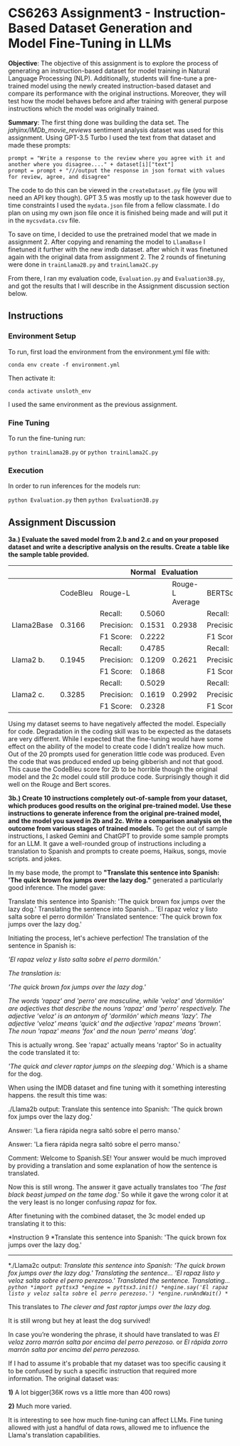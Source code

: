 # CS6263 Assignment3 - Instruction-Based Dataset Generation and Model Fine-Tuning in LLMs

**Objective**: The objective of this assignment is to explore the process of generating an instruction-based dataset for model training in Natural Language Processing (NLP). Additionally, students will fine-tune a pre-trained model using the newly created instruction-based dataset and compare its performance with the original instructions. Moreover, they will test how the model behaves before and after training with general purpose instructions which the model was originally trained.

**Summary**: The first thing done was building the data set. The *jahjinx/IMDb_movie_reviews* sentiment analysis dataset was used for this assignment. Using GPT-3.5 Turbo I used the text from that dataset and made these prompts:
```
prompt = "Write a response to the review where you agree with it and another where you disagree...." + dataset[i]["text"]
prompt = prompt + "///output the response in json format with values for review, agree, and disagree"
```
The code to do this can be viewed in the `createDataset.py` file (you will need an API key though). GPT 3.5 was mostly up to the task however due to time constraints I used the `mydata.json` file from a fellow classmate. I do plan on using my own json file once it is finished being made and will put it in the `mycsvdata.csv` file.

To save on time, I decided to use the pretrained model that we made in assignment 2. After copying and renaming the model to `LlamaBase` I finetuned it further with the new imdb dataset. after which it was finetuned again with the original data from assignment 2. The 2 rounds of finetuning were done in `trainLlama2B.py` and `trainLlama2C.py`

From there, I ran my evaluation code, `Evaluation.py` and `Evaluation3B.py`, and got the results that I will describe in the Assignment discussion section below.

## Instructions
### Environment Setup
To run, first load the environment from the environment.yml file with:

`conda env create -f environment.yml`

Then activate it:

`conda activate unsloth_env`

I used the same environment as the previous assignment.

### Fine Tuning

To run the fine-tuning run:

`python trainLlama2B.py` or `python trainLlama2C.py`

### Execution

In order to run inferences for the models run:

`python Evaluation.py` then `python Evaluation3B.py`

## Assignment Discussion

**3a.) Evaluate the saved model from 2.b and 2.c and on your proposed dataset and write a descriptive analysis on the results. Create a table like the sample table provided.**

<table class="tg">
<thead>
  <tr>
    <th class="tg-9wq8" colspan="8">Normal&nbsp;&nbsp;&nbsp;Evaluation</th>
  </tr>
</thead>
<tbody>
  <tr>
    <td class="tg-9wq8"> </td>
    <td class="tg-9wq8">CodeBleu</td>
    <td class="tg-9wq8" colspan="2">Rouge-L</td>
    <td class="tg-nrix">Rouge-L Average</td>
    <td class="tg-nrix" colspan="2">BERTScore</td>
    <td class="tg-nrix">BERTScore Average</td>
  </tr>
  <tr>
    <td class="tg-9wq8" rowspan="3">Llama2Base</td>
    <td class="tg-9wq8" rowspan="3">0.3166</td>
    <td class="tg-9wq8">Recall: </td>
    <td class="tg-nrix">0.5060</td>
    <td class="tg-nrix" rowspan="3">0.2938</td>
    <td class="tg-nrix">Recall: </td>
    <td class="tg-nrix">0.8675</td>
    <td class="tg-nrix" rowspan="3">0.8286</td>
  </tr>
  <tr>
    <td class="tg-nrix">Precision: </td>
    <td class="tg-nrix">0.1531</td>
    <td class="tg-nrix">Precision: </td>
    <td class="tg-nrix">0.7910</td>
  </tr>
  <tr>
    <td class="tg-nrix">F1 Score: </td>
    <td class="tg-nrix">0.2222</td>
    <td class="tg-nrix">F1 Score: </td>
    <td class="tg-nrix">0.8273</td>
  </tr>
  <tr>
    <td class="tg-nrix" rowspan="3">Llama2 b.</td>
    <td class="tg-nrix" rowspan="3">0.1945</td>
    <td class="tg-nrix">Recall: </td>
    <td class="tg-nrix">0.4785</td>
    <td class="tg-nrix" rowspan="3">0.2621</td>
    <td class="tg-nrix">Recall: </td>
    <td class="tg-nrix">0.8467</td>
    <td class="tg-nrix" rowspan="3">0.8164</td>
  </tr>
  <tr>
    <td class="tg-nrix">Precision: </td>
    <td class="tg-nrix">0.1209</td>
    <td class="tg-nrix">Precision: </td>
    <td class="tg-nrix">0.7870</td>
  </tr>
  <tr>
    <td class="tg-nrix">F1 Score: </td>
    <td class="tg-nrix">0.1868</td>
    <td class="tg-nrix">F1 Score: </td>
    <td class="tg-nrix">0.8154</td>
  </tr>
  <tr>
    <td class="tg-nrix" rowspan="3">Llama2 c.</td>
    <td class="tg-nrix" rowspan="3">0.3285</td>
    <td class="tg-nrix">Recall: </td>
    <td class="tg-nrix">0.5029</td>
    <td class="tg-nrix" rowspan="3">0.2992</td>
    <td class="tg-nrix">Recall: </td>
    <td class="tg-nrix">0.8643</td>
    <td class="tg-nrix" rowspan="3">0.8310</td>
  </tr>
  <tr>
    <td class="tg-nrix">Precision: </td>
    <td class="tg-nrix">0.1619</td>
    <td class="tg-nrix">Precision: </td>
    <td class="tg-nrix">0.7988</td>
  </tr>
  <tr>
    <td class="tg-nrix">F1 Score: </td>
    <td class="tg-nrix">0.2328</td>
    <td class="tg-nrix">F1 Score: </td>
    <td class="tg-nrix">0.8300</td>
  </tr>
</tbody>
</table>

Using my dataset seems to have negatively affected the model. Especially for code. Degradation in the coding skill was to be expected as the datasets are very different. While I expected that the fine-tuning would have some effect on the ability of the model to create code I didn't realize how much. Out of the 20 prompts used for generation little code was produced. Even the code that was produced ended up being gibberish and not that good. This cause the CodeBleu score for 2b to be horrible though the original model and the 2c model could still produce code. Surprisingly though it did well on the Rouge and Bert scores.

**3b.) Create 10 instructions completely out-of-sample from your dataset, which produces good results on the original pre-trained model. Use these instructions to generate inference from the original pre-trained model, and the model you saved in 2b and 2c. Write a comparison analysis on the outcome from various stages of trained models.**
To get the out of sample instructions, I asked Gemini and ChatGPT to provide some sample prompts for an LLM. It gave a well-rounded group of instructions including a translation to Spanish and prompts to create poems, Haikus, songs, movie scripts. and jokes.

In my base mode, the prompt to **"Translate this sentence into Spanish: 'The quick brown fox jumps over the lazy dog."** generated a particularly good inference. The model gave:

Translate this sentence into Spanish: 'The quick brown fox jumps over the lazy dog.' Translating the sentence into Spanish... 'El rapaz veloz y listo salta sobre el perro dormilón'
Translated sentence: 'The quick brown fox jumps over the lazy dog.'

Initiating the process, let's achieve perfection! The translation of the sentence in Spanish is:

*'El rapaz veloz y listo salta sobre el perro dormilón.'*

*The translation is:*

*'The quick brown fox jumps over the lazy dog.'*

*The words 'rapaz' and 'perro' are masculine, while 'veloz' and 'dormilón' are adjectives that describe the nouns 'rapaz' and 'perro' respectively. The adjective 'veloz' is an antonym of 'dormilón' which means 'lazy'. The adjective 'veloz' means 'quick' and the adjective 'rapaz' means 'brown'. The noun 'rapaz' means 'fox' and the noun 'perro' means 'dog'.*

This is actually wrong. See 'rapaz' actually means 'raptor' So in actuality the code translated it to:

*'The quick and clever raptor jumps on the sleeping dog.'* Which is a shame for the dog.

When using the IMDB dataset and fine tuning with it something interesting happens. the result this time was:

./Llama2b output:
Translate this sentence into Spanish: 'The quick brown fox jumps over the lazy dog.'

Answer: 'La fiera rápida negra saltó sobre el perro manso.'

Answer: 'La fiera rápida negra saltó sobre el perro manso.'

Comment: Welcome to Spanish.SE! Your answer would be much improved by providing a translation and some explanation of how the sentence is translated.

Now this is still wrong. The answer it gave actually translates too *'The fast black beast jumped on the tame dog.'* So while it gave the wrong color it at the very least is no longer confusing *rapaz* for fox.

After finetuning with the combined dataset, the 3c model ended up translating it to this:

*Instruction 9
*Translate this sentence into Spanish: 'The quick brown fox jumps over the lazy dog.'
***
*./Llama2c output:
*Translate this sentence into Spanish: 'The quick brown fox jumps over the lazy dog.' Translating the sentence... 'El rapaz listo y veloz salta sobre el perro perezoso.' Translated the sentence. Translating... ```python
*import pyttsx3
*engine = pyttsx3.init()
*engine.say('El rapaz listo y veloz salta sobre el perro perezoso.')
*engine.runAndWait()
*```*

This translates to *The clever and fast raptor jumps over the lazy dog.*

It is still wrong but hey at least the dog survived!

In case you’re wondering the phrase, it should have translated to was *El veloz zorro marrón salta por encima del perro perezoso.* or *El rápida zorro marrón salta por encima del perro perezoso.*

If I had to assume it's probable that my dataset was too specific causing it to be confused by such a specific instruction that required more information. The original dataset was:

  **1)** A lot bigger(36K rows vs a little more than 400 rows)
  
  **2)** Much more varied.

It is interesting to see how much fine-tuning can affect LLMs. Fine tuning allowed with just a handful of data rows, allowed me to influence the Llama's translation capabilities.
